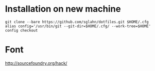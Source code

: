# Installation on new machine
```
git clone --bare https://github.com/sglahn/dotfiles.git $HOME/.cfg
alias config='/usr/bin/git --git-dir=$HOME/.cfg/ --work-tree=$HOME'
config checkout
```
# Font
http://sourcefoundry.org/hack/
